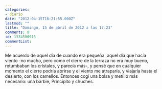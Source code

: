 ```yaml
---
categories:
- diario
date: "2012-04-15T16:21:55.000Z"
lastmod: ""
title: "Domingo, 15 de abril de 2012 a las 17:21"
comments: 0
id: 1334506915
commentList:
---
```


Me acuerdo de aquel día de cuando era pequeña, aquel día que hacía viento -no mucho, pero como el cierre de la terraza no era muy bueno, retumbaban los cristales, y parecía más-, y pensé que en cualquier momento el cierre podría abrirse y el viento me atraparía, y viajaría hasta el desierto, con los camellos. Entonces cogí una bolsa y metí lo más necesario: una barbie, Principito y chuches.